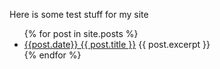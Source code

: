 Here is some test stuff for my site

<ul>
  {% for post in site.posts %}
    <li>
      <a href="{{ post.url }}">{{post.date}} {{ post.title }}</a>
      {{ post.excerpt }}
    </li>
  {% endfor %}
</ul>
